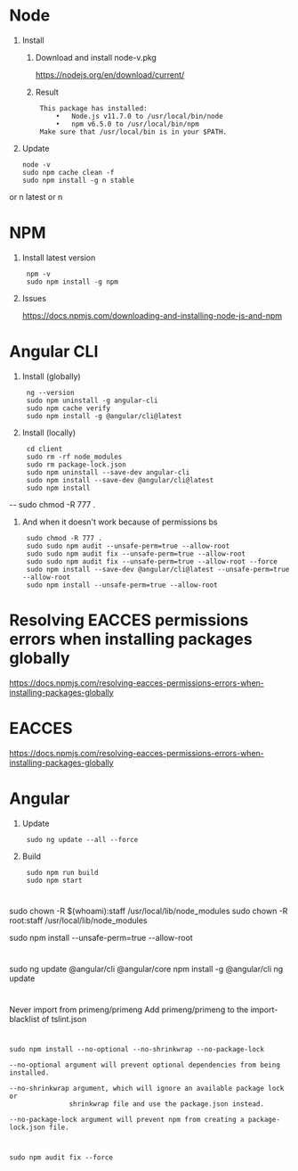 # Node

1. Install

    1. Download and install node-v<version>.pkg

        https://nodejs.org/en/download/current/
     
    1. Result

            This package has installed:
            	•	Node.js v11.7.0 to /usr/local/bin/node
            	•	npm v6.5.0 to /usr/local/bin/npm
            Make sure that /usr/local/bin is in your $PATH.

1. Update

       node -v
       sudo npm cache clean -f
       sudo npm install -g n stable

or n latest or n <version>

# NPM

1. Install latest version

        npm -v
        sudo npm install -g npm
        
1. Issues

    https://docs.npmjs.com/downloading-and-installing-node-js-and-npm
        
# Angular CLI

1. Install (globally)

        ng --version
        sudo npm uninstall -g angular-cli
        sudo npm cache verify
        sudo npm install -g @angular/cli@latest
        
1. Install (locally)
        
        cd client
        sudo rm -rf node_modules
        sudo rm package-lock.json
        sudo npm uninstall --save-dev angular-cli
        sudo npm install --save-dev @angular/cli@latest
        sudo npm install
        
        
-- sudo chmod -R 777 .

1. And when it doesn't work because of permissions bs

        sudo chmod -R 777 .
        sudo sudo npm audit --unsafe-perm=true --allow-root
        sudo sudo npm audit fix --unsafe-perm=true --allow-root
        sudo sudo npm audit fix --unsafe-perm=true --allow-root --force
        sudo npm install --save-dev @angular/cli@latest --unsafe-perm=true --allow-root
        sudo npm install --unsafe-perm=true --allow-root
        
        
# Resolving EACCES permissions errors when installing packages globally

https://docs.npmjs.com/resolving-eacces-permissions-errors-when-installing-packages-globally

# EACCES

https://docs.npmjs.com/resolving-eacces-permissions-errors-when-installing-packages-globally

# Angular

1. Update

        sudo ng update --all --force
        
1. Build

        sudo npm run build
        sudo npm start

#

sudo chown -R $(whoami):staff /usr/local/lib/node_modules
sudo chown -R root:staff /usr/local/lib/node_modules

sudo npm install --unsafe-perm=true --allow-root

#

sudo ng update @angular/cli @angular/core
npm install -g @angular/cli
ng update

#

Never import from primeng/primeng
Add primeng/primeng to the import-blacklist of tslint.json

#

    sudo npm install --no-optional --no-shrinkwrap --no-package-lock

    --no-optional argument will prevent optional dependencies from being installed.

    --no-shrinkwrap argument, which will ignore an available package lock or
                   shrinkwrap file and use the package.json instead.

    --no-package-lock argument will prevent npm from creating a package-lock.json file.
    
#

    sudo npm audit fix --force